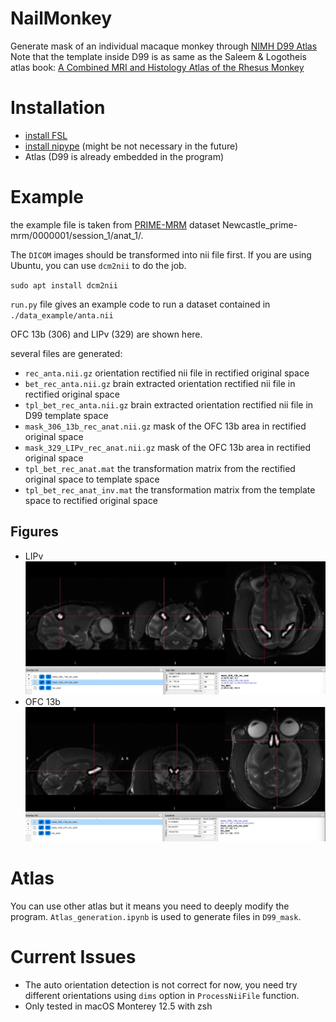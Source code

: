 
# NailMonkey
 Generate mask of an individual macaque monkey through [NIMH D99 Atlas](https://afni.nimh.nih.gov/pub/dist/doc/htmldoc/nonhuman/macaque_tempatl/atlas_d99v2.html)
 Note that the template inside D99 is as same as the Saleem & Logotheis atlas book: [A Combined MRI and Histology Atlas of the Rhesus Monkey](https://www.amazon.com/Combined-Histology-Rhesus-Stereotaxic-Coordinates-ebook/dp/B008S8TAH0)

# Installation

- [install FSL](https://fsl.fmrib.ox.ac.uk/fsl/fslwiki/FslInstallation)
- [install nipype](https://nipype.readthedocs.io/en/latest/users/install.html) (might be not necessary in the future)
- Atlas (D99 is already embedded in the program)

# Example
the example file is taken from [PRIME-MRM](https://osf.io/mhgs8) dataset Newcastle_prime-mrm/0000001/session_1/anat_1/.

The `DICOM` images should be transformed into nii file first.
If you are using Ubuntu, you can use `dcm2nii` to do the job.

`sudo apt install dcm2nii`

`run.py` file gives an example code to run a dataset contained in `./data_example/anta.nii`

OFC 13b (306) and LIPv (329) are shown here.

several files are generated:
- `rec_anta.nii.gz` orientation rectified nii file in rectified original space
- `bet_rec_anta.nii.gz` brain extracted orientation rectified nii file in rectified original space
- `tpl_bet_rec_anta.nii.gz` brain extracted orientation rectified nii file in D99 template space
- `mask_306_13b_rec_anat.nii.gz` mask of the OFC 13b area in rectified original space
- `mask_329_LIPv_rec_anat.nii.gz` mask of the OFC 13b area in rectified original space
- `tpl_bet_rec_anat.mat` the transformation matrix from the rectified original space to template space 
- `tpl_bet_rec_anat_inv.mat` the transformation matrix from the template space to rectified original space 

## Figures
- LIPv <img src="Doc/LIPv.jpg">
- OFC 13b <img src="Doc/OFC13b.jpg">

# Atlas
You can use other atlas but it means you need to deeply modify the program. `Atlas_generation.ipynb` is used to generate files in `D99_mask`.

# Current Issues

- The auto orientation detection is not correct for now, you need try different orientations using `dims` option in `ProcessNiiFile` function.
- Only tested in macOS Monterey 12.5 with zsh